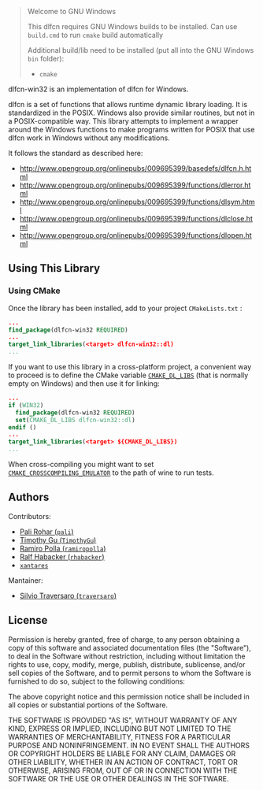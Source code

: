 > Welcome to GNU Windows
>
> This dlfcn requires GNU Windows builds to be installed. Can use `build.cmd` to run `cmake` build automatically
>
> Additional build/lib need to be installed (put all into the GNU Windows `bin` folder):
> + `cmake`

dlfcn-win32 is an implementation of dlfcn for Windows.

dlfcn is a set of functions that allows runtime dynamic library loading. It is
standardized in the POSIX. Windows also provide similar routines, but not in a
POSIX-compatible way. This library attempts to implement a wrapper around the
Windows functions to make programs written for POSIX that use dlfcn work in
Windows without any modifications.

It follows the standard as described here:

* http://www.opengroup.org/onlinepubs/009695399/basedefs/dlfcn.h.html
* http://www.opengroup.org/onlinepubs/009695399/functions/dlerror.html
* http://www.opengroup.org/onlinepubs/009695399/functions/dlsym.html
* http://www.opengroup.org/onlinepubs/009695399/functions/dlclose.html
* http://www.opengroup.org/onlinepubs/009695399/functions/dlopen.html

Using This Library
------------------

### Using CMake 
Once the library has been installed, add to your project `CMakeLists.txt` : 
~~~cmake
...
find_package(dlfcn-win32 REQUIRED)
...
target_link_libraries(<target> dlfcn-win32::dl)
...
~~~
If you want to use this library in a cross-platform project, a convenient way 
to proceed is to define the CMake variable [`CMAKE_DL_LIBS`](https://cmake.org/cmake/help/latest/variable/CMAKE_DL_LIBS.html)
(that is normally empty on Windows) and then use it for linking: 
~~~cmake
...
if (WIN32)
  find_package(dlfcn-win32 REQUIRED)
  set(CMAKE_DL_LIBS dlfcn-win32::dl)
endif ()  
...
target_link_libraries(<target> ${CMAKE_DL_LIBS})
...
~~~

When cross-compiling you might want to set [`CMAKE_CROSSCOMPILING_EMULATOR`](https://cmake.org/cmake/help/latest/variable/CMAKE_CROSSCOMPILING_EMULATOR.html) to the path of wine to run tests.

Authors
-------

Contributors:
* [Pali Rohar (`pali`)](https://github.com/pali)
* [Timothy Gu (`TimothyGu`)](https://github.com/TimothyGu)
* [Ramiro Polla (`ramiropolla`)](https://github.com/ramiropolla)
* [Ralf Habacker (`rhabacker`)](https://github.com/rhabacker)
* [`xantares`](https://github.com/xantares)


Mantainer:
* [Silvio Traversaro (`traversaro`)](https://github.com/traversaro)

License
-------

Permission is hereby granted, free of charge, to any person obtaining a copy
of this software and associated documentation files (the "Software"), to deal
in the Software without restriction, including without limitation the rights
to use, copy, modify, merge, publish, distribute, sublicense, and/or sell
copies of the Software, and to permit persons to whom the Software is
furnished to do so, subject to the following conditions:

The above copyright notice and this permission notice shall be included in
all copies or substantial portions of the Software.

THE SOFTWARE IS PROVIDED "AS IS", WITHOUT WARRANTY OF ANY KIND, EXPRESS OR
IMPLIED, INCLUDING BUT NOT LIMITED TO THE WARRANTIES OF MERCHANTABILITY,
FITNESS FOR A PARTICULAR PURPOSE AND NONINFRINGEMENT. IN NO EVENT SHALL
THE AUTHORS OR COPYRIGHT HOLDERS BE LIABLE FOR ANY CLAIM, DAMAGES OR OTHER
LIABILITY, WHETHER IN AN ACTION OF CONTRACT, TORT OR OTHERWISE, ARISING FROM,
OUT OF OR IN CONNECTION WITH THE SOFTWARE OR THE USE OR OTHER DEALINGS IN
THE SOFTWARE.
